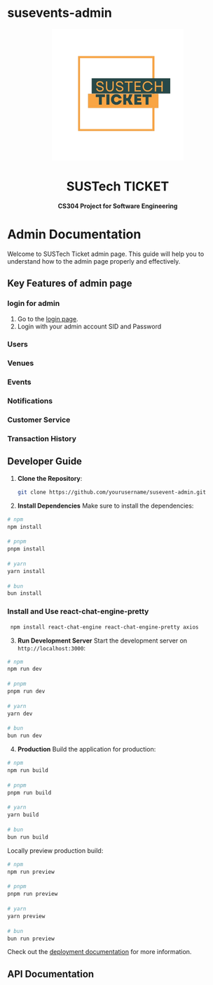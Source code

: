 # susevents-admin
<div align=center>
<img src="assets/logo2.png" width=300 alt="logo"/>
  
# SUSTech TICKET
**CS304 Project for Software Engineering**
</div>

# Admin Documentation
Welcome to SUSTech Ticket admin page. This guide will help you to understand how to the admin page properly and effectively. 
## Key Features of admin page
### login for admin
1. Go to the [login page](https://susevents-admin.vercel.app).
2. Login with your admin account  SID and Password
### Users

### Venues

### Events

### Notifications

### Customer Service

### Transaction History

## Developer Guide
1. **Clone the Repository**:
   ```bash
   git clone https://github.com/yourusername/susevent-admin.git
   ```
2. **Install Dependencies**
   Make sure to install the dependencies:

  ```bash
  # npm
  npm install

  # pnpm
  pnpm install

  # yarn
  yarn install

  # bun
  bun install
  ```
### Install and Use react-chat-engine-pretty
  ```bash
   npm install react-chat-engine react-chat-engine-pretty axios
  ```
3. **Run Development Server**
   Start the development server on `http://localhost:3000`:

  ```bash
  # npm
  npm run dev

  # pnpm
  pnpm run dev

  # yarn
  yarn dev

  # bun
  bun run dev
  ```
4. **Production**
   Build the application for production:

  ```bash
  # npm
  npm run build

  # pnpm
  pnpm run build

  # yarn
  yarn build

  # bun
  bun run build
  ```

  Locally preview production build:

  ```bash
  # npm
  npm run preview

  # pnpm
  pnpm run preview

  # yarn
  yarn preview

  # bun
  bun run preview
  ```
Check out the [deployment documentation](https://nuxt.com/docs/getting-started/deployment) for more information.
   
## API Documentation
